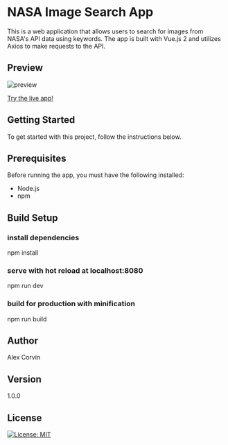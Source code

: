 # NASA Image Search App

This is a web application that allows users to search for images from NASA's API data using keywords. The app is built with Vue.js 2 and utilizes Axios to make requests to the API.

## Preview

![preview](preview-app.gif?raw=true)


[Try the live app!](https://vue-nasa-web-search.netlify.app/)

## Getting Started

To get started with this project, follow the instructions below.

## Prerequisites

Before running the app, you must have the following installed:

- Node.js
- npm

## Build Setup

### install dependencies
npm install

### serve with hot reload at localhost:8080
npm run dev

### build for production with minification
npm run build

## Author

Alex Corvin

## Version

1.0.0

## License

[![License: MIT](https://img.shields.io/badge/License-MIT-yellow.svg)](https://opensource.org/licenses/MIT)
